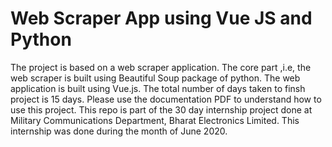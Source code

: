 # Web Scraper App using Vue JS and Python
The project is based on a web scraper application. The core part ,i.e, the web scraper is built using Beautiful Soup package of python. The web application is built using Vue.js. The total number of days taken to finsh project is 15 days.
Please use the documentation PDF to understand how to use this project.
This repo is part of the 30 day internship project done at Military Communications Department, Bharat Electronics Limited. This internship was done during the month of June 2020.

